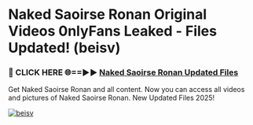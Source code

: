 # Naked Saoirse Ronan Original Videos 0nlyFans Leaked - Files Updated! (beisv)

<h3>🔴 CLICK HERE 🌐==►► <a href="https://tinyurl.com/up5wt9bj" rel="nofollow">Naked Saoirse Ronan Updated Files</a></h3>

Get Naked Saoirse Ronan and all content. Now you can access all videos and pictures of Naked Saoirse Ronan. New Updated Files 2025!

[![beisv](https://i.imgur.com/ABiUzMV.gif)](https://tinyurl.com/up5wt9bj)
